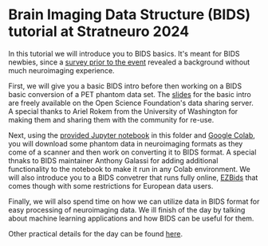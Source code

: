 # Brain Imaging Data Structure (BIDS) tutorial at Stratneuro 2024

In this tutorial we will introduce you to BIDS basics. It's meant for BIDS newbies, since a [survey prior to the event](./StratNeuro2024_intro.pdf) revealed a background without much neuroimaging experience.

First, we will give you a basic BIDS intro before then working on a BIDS basic conversion of a PET phantom data set. 
The [slides](https://osf.io/e3b2m) for the basic intro are freely available on the Open Science Foundation's data sharing server. A special thanks to Ariel Rokem from the University of Washington for making them and sharing them with the community for re-use.

Next, using the [provided Jupyter notebook](./PET_BIDS_tutorial_Colab.ipynb) in this folder and [Google Colab](http://colab.research.google.com/), you will download some phantom data in neuroimaging formats as they come of a scanner and then work on converting it to BIDS format. A special thnaks to BIDS maintainer Anthony Galassi for adding additional functionality to the notebook to make it run in any Colab environment. We will also introduce you to a BIDS convetrer that runs fully online, [EZBids](https://brainlife.io/ezbids/) that comes though with some restrictions for European data users. 

Finally, we will also spend time on how we can utilize data in BIDS format for easy processing of neuroimaging data. We ill finish of the day by talking about machine learning applications and how BIDS can be useful for them.

Other practical details for the day can be found [here](https://news.ki.se/calendar/stratneuro-retreat-2024-exclusive-day-for-phd-students).